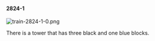 #### 2824-1
![train-2824-1-0.png](https://github.com/lil-lab/nlvr/raw/master/nlvr/train/images/47/train-2824-1-0.png "train-2824-1-0.png")

There is a tower that has three black and one blue blocks.